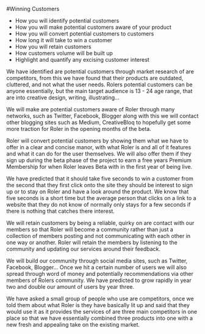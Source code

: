 #Winning Customers

-	How you will identify potential customers
-	How you will make potential customers aware of your product
-	How you will convert potential customers to customers
-	How long it will take to win a customer
-	How you will retain customers
-	How customers volume will be built up 
-	Highlight and quantify any excising customer interest

We have identified are potential customers through market research of are competitors, from this we have found that their products are outdated, cluttered, and not what the user needs. Rolers potential customers can be anyone essentially, but the main target audience is 13 - 24 age range, that are into creative design, writing, illustrating...

We will make are potential customers aware of Roler through many networks, such as Twitter, Facebook, Blogger along with this we will contact other blogging sites such as Medium, CreativeBloq to hopefully get some more traction for Roler in the opening months of the beta.

Roler will convert potential customers by showing them what we have to offer in a clear and concise manor, with what Roler is and all of it features and what it can do for the user themselves. We will also offer them if they sign up during the beta phase of the project to earn a free years Premium Membership for when Roler leaves Beta with in the first year of being live. 

We have predicted that it should take five seconds to win a customer from the second that they first click onto the site they should be interest to sign up or to stay on Roler and have a look around the product. We know that five seconds is a short time but the average person that clicks on a link to a website that they do not know of normally only stays for a few seconds if there is nothing that catches there interest. 

We will retain customers by being a reliable, quirky on are contact with our members so that Roler will become a community rather than just a collection of members posting and not communicating with each other in one way or another. Roler will retain the members by listening to the community and updating our services around their feedback.

We will build our community through social media sites, such as Twitter, Facebook, Blogger... Once we hit a certain number of users we will also spread through word of money and potentially recommendations via other members of Rolers community. We have predicted to grow rapidly in year two and double our amount of users by year three.

We have asked a small group of people who use are competitors, once we told them about what Roler is they have basically lit up and said that they would use it as it provides the services of are three main competitors in one place so that we have essentially combined three products into one with a new fresh and appealing take on the existing market.

